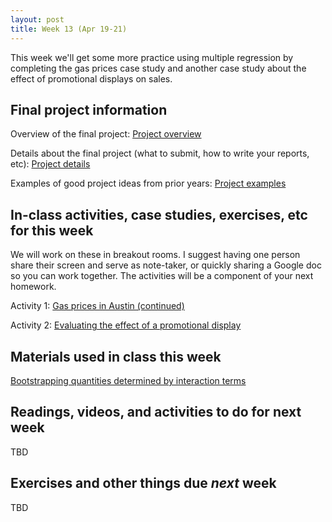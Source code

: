 ```yaml
---
layout: post
title: Week 13 (Apr 19-21)
---
```


This week we'll get some more practice using multiple regression by completing the gas prices case study and another case study about  the effect of promotional displays on sales.

## Final project information

Overview of the final project: [Project overview](../files/project)

Details about the final project (what to submit, how to write your reports, etc): [Project details](../files/project_details)

Examples of good project ideas from prior years: [Project examples](../files/final_project_examples)

##  In-class activities, case studies, exercises, etc for this week

We will work on these in breakout rooms. I suggest having one person share their screen and serve as note-taker, 
or quickly sharing a Google doc so you can work together. The activities will be a component of your next homework.

Activity 1: [Gas prices in Austin (continued)](../files/gas)

Activity 2: [Evaluating the effect of a promotional display](../files/ex_cheese)

## Materials used in class this week

[Bootstrapping quantities determined by interaction terms](../files/beauty_interaction_boots.R)

## Readings, videos, and activities to do for next week

TBD

## Exercises and other things due *next* week

TBD
